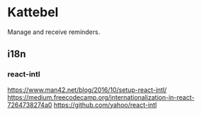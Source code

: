 # Kattebel

Manage and receive reminders.

## i18n

### react-intl

https://www.man42.net/blog/2016/10/setup-react-intl/
https://medium.freecodecamp.org/internationalization-in-react-7264738274a0
https://github.com/yahoo/react-intl
